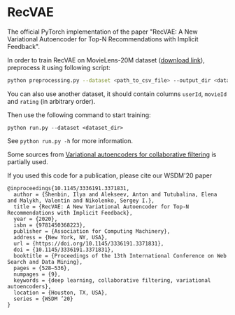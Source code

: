 # RecVAE
The official PyTorch implementation of the paper "RecVAE: A New Variational Autoencoder for Top-N Recommendations with Implicit Feedback".

In order to train RecVAE on MovieLens-20M dataset ([download link](http://files.grouplens.org/datasets/movielens/ml-20m.zip)), preprocess it using following script:

```sh
python preprocessing.py --dataset <path_to_csv_file> --output_dir <dataset_dir> --threshold 3.5 --heldout_users 10000
```

You can also use another dataset, it should contain columns `userId`, `movieId` and `rating` (in arbitrary order).

Then use the following command to start training:

```
python run.py --dataset <dataset_dir>
```

See `python run.py -h` for more information.

Some sources from  [Variational autoencoders for collaborative filtering](https://github.com/dawenl/vae_cf) is partially used.

If you used this code for a publication, please cite our WSDM'20 paper
```
@inproceedings{10.1145/3336191.3371831,
  author = {Shenbin, Ilya and Alekseev, Anton and Tutubalina, Elena and Malykh, Valentin and Nikolenko, Sergey I.},
  title = {RecVAE: A New Variational Autoencoder for Top-N Recommendations with Implicit Feedback},
  year = {2020},
  isbn = {9781450368223},
  publisher = {Association for Computing Machinery},
  address = {New York, NY, USA},
  url = {https://doi.org/10.1145/3336191.3371831},
  doi = {10.1145/3336191.3371831},
  booktitle = {Proceedings of the 13th International Conference on Web Search and Data Mining},
  pages = {528–536},
  numpages = {9},
  keywords = {deep learning, collaborative filtering, variational autoencoders},
  location = {Houston, TX, USA},
  series = {WSDM ’20}
}
```

